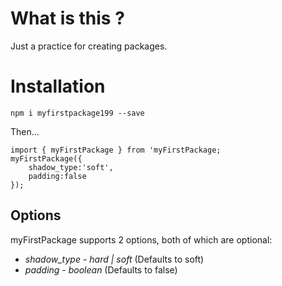 # What is this ?

Just a practice for creating packages.

# Installation 

`npm i myfirstpackage199 --save`

Then...

```
import { myFirstPackage } from 'myFirstPackage;
myFirstPackage({
    shadow_type:'soft',
    padding:false
});
```

## Options
myFirstPackage supports 2 options, both of which are optional:
* *shadow_type* - _hard | soft_ (Defaults to soft)
* *padding* - _boolean_ (Defaults to false)

